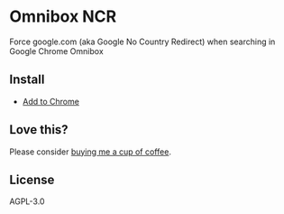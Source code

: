 # Omnibox NCR

Force google.com (aka Google No Country Redirect) when searching in Google Chrome Omnibox

## Install

- [Add to Chrome](https://chrome.google.com/webstore/detail/hjdnnkppfadnemodjjnbacnagkgbhekm)

## Love this?

Please consider [buying me a cup of coffee](https://sparanoid.com/donate/).

## License

AGPL-3.0
